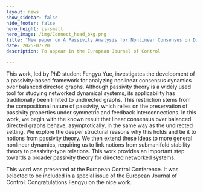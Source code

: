 ```yaml
---
layout: news
show_sidebar: false
hide_footer: false
hero_height: is-small
hero_image: /img/Connect_head_bkg.png
title: "New paper on A Passivity Analysis for Nonlinear Consensus on Digraphs!"
date: 2025-07-20
description: To appear in the European Journal of Control

---
```


This work, led by PhD student Fengyu Yue, investigates the development of a passivity-based framework for analyzing nonlinear consensus dynamics over balanced directed graphs. Although passivity theory is a widely used tool for studying networked dynamical systems, its applicability has traditionally been limited to undirected graphs. This restriction stems from the compositional nature of passivity, which relies on the preservation of passivity properties under symmetric and feedback interconnections. In this work, we begin with the known result that linear consensus over balanced directed graphs behave, asymptotically, in the same way as the undirected setting.  We explore the deeper structural reasons why this holds and tie it to notions from passivity theory.  We then extend these ideas to more general nonlinear dynamics, requiring us to link notions from submanifold stability theory to passivity-type relations.  This work provides an important step towards a broader passivity theory for directed networked systems.

This word was presented at the European Control Conference.  It was selected to be included in a special issue of the European Journal of Control.  Congratulations Fengyu on the nice work.